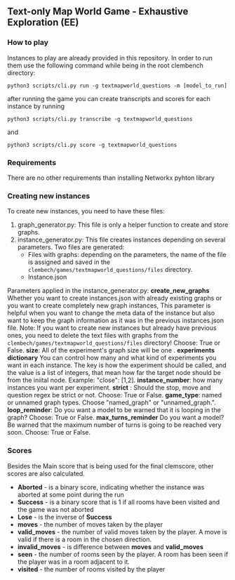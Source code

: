 ## Text-only Map World Game - Exhaustive Exploration (EE)

### How to play

Instances to play are already provided in this repository. In order to run them use the following command while being in the root clembench directory:

```
python3 scripts/cli.py run -g textmapworld_questions -m [model_to_run]
```
after running the game you can create transcripts and scores for each instance by running 
```
python3 scripts/cli.py transcribe -g textmapworld_questions
```
and 
```
python3 scripts/cli.py score -g textmapworld_questions
```
### Requirements

There are no other requirements than installing Networkx pyhton library


### Creating new instances

To create new instances, you need to have these files:
1. graph_generator.py: This file is only a helper function to create and store graphs.
2. instance_generator.py: This file creates instances depending on several parameters. Two files are generated:
    - Files with graphs: depending on the parameters, the name of the file is assigned and saved in the `clembech/games/textmapworld_questions/files` directory.
    - Instance.json


Parameters applied in the instance_generator.py:
**create_new_graphs** Whether you want to create instances.json with already existing graphs or you want to create completely new graph instances, This parameter is helpful when you want to change the meta data of the instance but also want to keep the graph information as it was in the previous instances.json file. Note: If you want to create new instances but already have previous ones, you need to delete the text files with graphs from the `clembech/games/textmapworld_questions/files` directory! Choose: True or False.
**size**: All of the experiment's graph size will be one .
**experiments dictionary** You can control how many and what kind of experiments you want in each instance. The key is how the experiment should be called, and the value is a list of integers, that mean how far the target node should be from the iniital node. Example: "close": [1,2].
**instance_number**: how many instances you want per experiment.
**strict** : Should the stop, move and question regex be strict or not. Choose: True or False.
**game_type**: named or unnamed graph types. Choose "named_graph" or "unnamed_graph.".
**loop_reminder**: Do you want a model to be warned that it is looping in the graph? Choose: True or False.
**max_turns_reminder** Do you want a model? Be warned that the maximum number of turns is going to be reached very soon. Choose: True or False.



### Scores

Besides the Main score that is being used for the final clemscore, other scores are also calculated.

- **Aborted** - is a binary score, indicating whether the instance was aborted at some point during the run
- **Success** - is a binary score that is 1 if all rooms have been visited and the game was not aborted
- **Lose** - is the inverse of **Success**
- **moves** - the number of moves taken by the player
- **valid_moves** - the number of valid moves taken by the player. A move is valid if there is a room in the chosen direction.
- **invalid_moves** - is difference between **moves** and **valid_moves**
- **seen** - the number of rooms seen by the player. A room has been seen if the player was in a room adjacent to it.
- **visited** - the number of rooms visited by the player